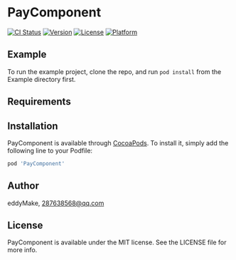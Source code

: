 # PayComponent

[![CI Status](https://img.shields.io/travis/eddyMake/PayComponent.svg?style=flat)](https://travis-ci.org/eddyMake/PayComponent)
[![Version](https://img.shields.io/cocoapods/v/PayComponent.svg?style=flat)](https://cocoapods.org/pods/PayComponent)
[![License](https://img.shields.io/cocoapods/l/PayComponent.svg?style=flat)](https://cocoapods.org/pods/PayComponent)
[![Platform](https://img.shields.io/cocoapods/p/PayComponent.svg?style=flat)](https://cocoapods.org/pods/PayComponent)

## Example

To run the example project, clone the repo, and run `pod install` from the Example directory first.

## Requirements

## Installation

PayComponent is available through [CocoaPods](https://cocoapods.org). To install
it, simply add the following line to your Podfile:

```ruby
pod 'PayComponent'
```

## Author

eddyMake, 287638568@qq.com

## License

PayComponent is available under the MIT license. See the LICENSE file for more info.
